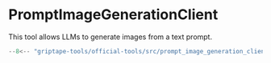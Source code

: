 # PromptImageGenerationClient

This tool allows LLMs to generate images from a text prompt.

```python
--8<-- "griptape-tools/official-tools/src/prompt_image_generation_client_1.py"
```
